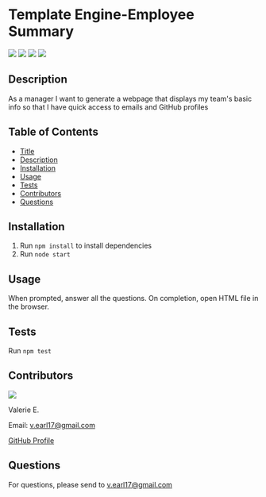 # Template Engine-Employee Summary

![](https://img.shields.io/badge/node.js%20-brightgreen.svg)
![](https://img.shields.io/badge/npm%20-red.svg)
![](https://img.shields.io/badge/javascript%20-blue.svg)
![](https://img.shields.io/badge/html%20-purple.svg)

## Description

As a manager
I want to generate a webpage that displays my team's basic info
so that I have quick access to emails and GitHub profiles

## Table of Contents

* [Title](#Title)
* [Description](#Description)
* [Installation](#Installation)
* [Usage](#Usage)
* [Tests](#Tests)
* [Contributors](#Contributors)
* [Questions](#Questions)

## Installation

1. Run `npm install` to install dependencies
2. Run `node start`

## Usage

When prompted, answer all the questions. On completion, open HTML file in the browser.

## Tests

Run `npm test`

## Contributors

![](https://avatars3.githubusercontent.com/u/57978129?v=4&size=100)

Valerie E.

Email: v.earl17@gmail.com

[GitHub Profile](https://github.com/V-Earl)

## Questions

For questions, please send to v.earl17@gmail.com


